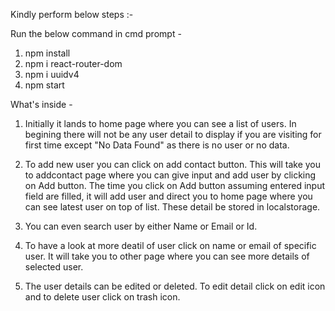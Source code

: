 Kindly perform below steps :-

Run the below command in cmd prompt -
1) npm install
2) npm i react-router-dom
3) npm i uuidv4
4) npm start

What's inside -
1) Initially it lands to home page where you can see a list of users. In begining there will not be any user detail to display if you are visiting for first time except "No Data Found" as there is no user or no data.

2) To add new user you can click on add contact button. This will take you to addcontact page where you can give input and add user by clicking on Add button. The time you click on Add button assuming entered input field are filled, it will add user and direct you to home page where you can see latest user on top of list. These detail be stored in localstorage.

3) You can even search user by either Name or Email or Id.

4) To have a look at more deatil of user click on name or email of specific user. It will take you to other page where you can see more details of selected user.

5) The user details can be edited or deleted. To edit detail click on edit icon and to delete user click on trash icon.
